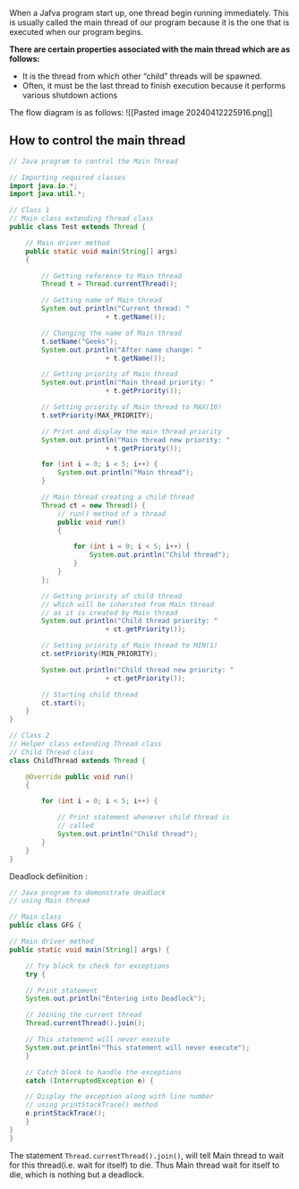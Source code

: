 When a Jafva program start up, one thread begin running immediately. This is usually called the main thread of our program because it is the one that is executed when our program begins.

**There are certain properties associated with the main thread which are as follows:**

- It is the thread from which other “child” threads will be spawned.
- Often, it must be the last thread to finish execution because it performs various shutdown actions

The flow diagram is as follows:
![[Pasted image 20240412225916.png]]

## How to control the main thread

```java
// Java program to control the Main Thread

// Importing required classes
import java.io.*;
import java.util.*;

// Class 1
// Main class extending thread class
public class Test extends Thread {

	// Main driver method
	public static void main(String[] args)
	{

		// Getting reference to Main thread
		Thread t = Thread.currentThread();

		// Getting name of Main thread
		System.out.println("Current thread: "
						+ t.getName());

		// Changing the name of Main thread
		t.setName("Geeks");
		System.out.println("After name change: "
						+ t.getName());

		// Getting priority of Main thread
		System.out.println("Main thread priority: "
						+ t.getPriority());

		// Setting priority of Main thread to MAX(10)
		t.setPriority(MAX_PRIORITY);

		// Print and display the main thread priority
		System.out.println("Main thread new priority: "
						+ t.getPriority());

		for (int i = 0; i < 5; i++) {
			System.out.println("Main thread");
		}

		// Main thread creating a child thread
		Thread ct = new Thread() {
			// run() method of a thread
			public void run()
			{

				for (int i = 0; i < 5; i++) {
					System.out.println("Child thread");
				}
			}
		};

		// Getting priority of child thread
		// which will be inherited from Main thread
		// as it is created by Main thread
		System.out.println("Child thread priority: "
						+ ct.getPriority());

		// Setting priority of Main thread to MIN(1)
		ct.setPriority(MIN_PRIORITY);

		System.out.println("Child thread new priority: "
						+ ct.getPriority());

		// Starting child thread
		ct.start();
	}
}

// Class 2
// Helper class extending Thread class
// Child Thread class
class ChildThread extends Thread {

	@Override public void run()
	{

		for (int i = 0; i < 5; i++) {

			// Print statement whenever child thread is
			// called
			System.out.println("Child thread");
		}
	}
}
```

Deadlock defiinition :

```java
// Java program to demonstrate deadlock
// using Main thread

// Main class
public class GFG {

// Main driver method
public static void main(String[] args) {

	// Try block to check for exceptions
	try {

	// Print statement
	System.out.println("Entering into Deadlock");

	// Joining the current thread
	Thread.currentThread().join();

	// This statement will never execute
	System.out.println("This statement will never execute");
	}

	// Catch block to handle the exceptions
	catch (InterruptedException e) {

	// Display the exception along with line number
	// using printStackTrace() method
	e.printStackTrace();
	}
}
}
```

The statement `Thread.currentThread().join()`, will tell Main thread to wait for this thread(i.e. wait for itself) to die. Thus Main thread wait for itself to die, which is nothing but a deadlock.


